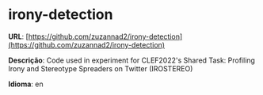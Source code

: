 # irony-detection
**URL**: [https://github.com/zuzannad2/irony-detection](https://github.com/zuzannad2/irony-detection)

**Descrição**: Code used in experiment for CLEF2022's Shared Task: Profiling Irony and Stereotype Spreaders on Twitter (IROSTEREO)

**Idioma**: en
